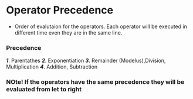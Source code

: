 # Operator Precedence
- Order of evalutaion for the operators. Each operator will be executed
in different time even they are in the same line.

### Precedence
***1***. Parentathes
***2***. Exponentiation
***3***. Remainder (Modelus),Division, Multiplication
***4***. Addition, Subtraction

### NOte! If the operators have the same precedence they will be evaluated from let to right